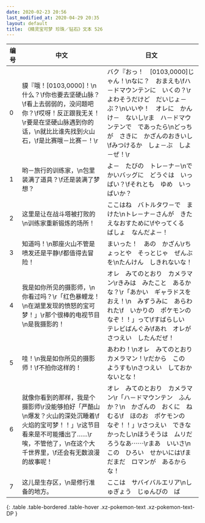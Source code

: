 ```yaml
---
date: 2020-02-23 20:56
last_modified_at: 2020-04-29 20:35
layout: default
title: 《精灵宝可梦 珍珠／钻石》文本 526
---
```

| 编号 | 中文 | 日文 |
| ---- | ---- | ---- |
| 0 | 貘『哦！[0103,0000]！\n什么？\f你也要去坚硬山脉？\f看上去弱弱的，没问题吧你？\f哎呀！反正跟我无关！\r要是在坚硬山脉遇到你的话，\n就比比谁先找到火山石，\f是比赛哦－比赛－！\r | バク『おっ！　[0103,0000]じゃん！\nなに？　おまえも\fハ－ドマウンテンに　いくの？\rよわそうだけど　だいじょ－ぶ？\nいいや！　オレに　かんけ－　ないし\rま　ハ－ドマウンテンで　であったら\nどっちが　さきに　かざんのおきいし\fみつけるか　しょ－ぶ　しよ－ぜ！\r |
| 1 | 哟－旅行的训练家，\n包里装满了道具？\f还是装满了梦想？ | よ－　たびの　トレ－ナ－\nでかいバッグに　どうぐは　いっぱい？\fそれとも　ゆめ　いっぱいか？ |
| 2 | 这里是让在战斗塔被打败的\n训练家重新锻炼的场所！ | ここはね　バトルタワ－で　まけた\nトレ－ナ－さんが　きたえなおすために\fやってくる　ばしょ　なんだよ－！ |
| 3 | 知道吗！\n那座火山不管是喷发还是平静\f都值得去冒险！ | まいった！　あの　かざん\rちょっとや　そっとじゃ　ぜんぶを\nたんけん　しきれないな！ |
| 4 | 我是如你所见的摄影师，\n你看过吗？\r「红色暴鲤龙！\n在湖里发现的愤怒的宝可梦！」\r那个很棒的电视节目\n是我摄影的！ | オレ　みてのとおり　カメラマン\rきみは　みたこと　あるかな？\r「あかい　ギャラドスを　おえ！\n　みずうみに　あらわれた\f　いかりの　ポケモンの　なぞ！！」って\fすばらしい　テレビばんぐみ\fあれ　オレが　さつえい　したんだぜ！ |
| 5 | 哇！\n我是如你所见的摄影师！\f不拍你这样的！ | あわわ！\nオレ　みてのとおり　カメラマン！\rだから　この　ようすも\nさつえい　しておかないとな！ |
| 6 | 就像你看到的那样，我是个摄影师\r没能够拍好「严酷山\n爆发？火山的深处沉睡着\f火焰的宝可梦！！」\r这节目看来是不可能播出了……\r唉，不管他了，\n在这个大千世界里，\f还会有无数浪漫的故事呢！ | オレ　みてのとおり　カメラマン\r「ハ－ドマウンテン　ふんか？\n　かざんの　おくに　ねむる\f　ほのお　ポケモンの　なぞ！！」\rさつえい　できなかったし\nほうそうは　ムリだろうなあ⋯⋯\rまあ　いいさ\nこの　ひろい　せかいには\fまだまだ　ロマンが　あるからな！ |
| 7 | 这儿是生存区，\n是修行准备的地方。 | ここは　サバイバルエリア\nしゅぎょう　じゅんびの　ば |
{: .table .table-bordered .table-hover .xz-pokemon-text .xz-pokemon-text-DP }
